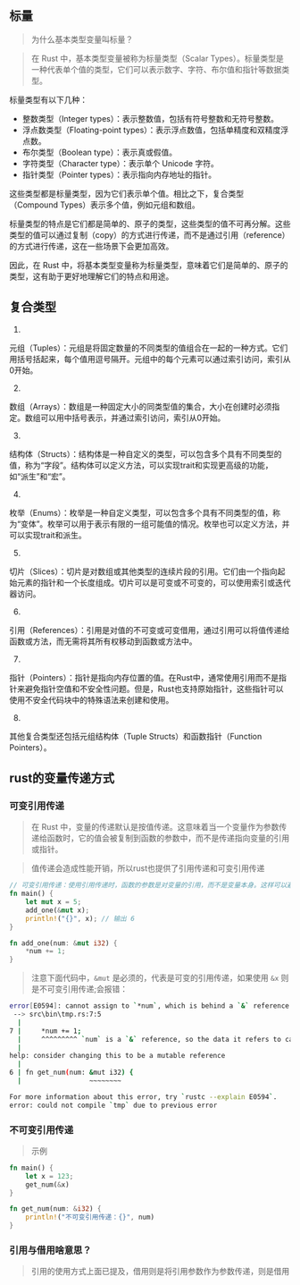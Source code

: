 ## 标量

> 为什么基本类型变量叫标量？


> 在 Rust 中，基本类型变量被称为标量类型（Scalar Types）。标量类型是一种代表单个值的类型，它们可以表示数字、字符、布尔值和指针等数据类型。


标量类型有以下几种：

- 整数类型（Integer types）：表示整数值，包括有符号整数和无符号整数。
- 浮点数类型（Floating-point types）：表示浮点数值，包括单精度和双精度浮点数。
- 布尔类型（Boolean type）：表示真或假值。
- 字符类型（Character type）：表示单个 Unicode 字符。
- 指针类型（Pointer types）：表示指向内存地址的指针。

这些类型都是标量类型，因为它们表示单个值。相比之下，复合类型（Compound Types）表示多个值，例如元组和数组。

标量类型的特点是它们都是简单的、原子的类型，这些类型的值不可再分解。这些类型的值可以通过复制（copy）的方式进行传递，而不是通过引用（reference）的方式进行传递，这在一些场景下会更加高效。

因此，在 Rust 中，将基本类型变量称为标量类型，意味着它们是简单的、原子的类型，这有助于更好地理解它们的特点和用途。

## 复合类型

1. 
元组（Tuples）：元组是将固定数量的不同类型的值组合在一起的一种方式。它们用括号括起来，每个值用逗号隔开。元组中的每个元素可以通过索引访问，索引从0开始。

2. 
数组（Arrays）：数组是一种固定大小的同类型值的集合，大小在创建时必须指定。数组可以用中括号表示，并通过索引访问，索引从0开始。

3. 
结构体（Structs）：结构体是一种自定义的类型，可以包含多个具有不同类型的值，称为“字段”。结构体可以定义方法，可以实现trait和实现更高级的功能，如“派生”和“宏”。

4. 
枚举（Enums）：枚举是一种自定义类型，可以包含多个具有不同类型的值，称为“变体”。枚举可以用于表示有限的一组可能值的情况。枚举也可以定义方法，并可以实现trait和派生。

5. 
切片（Slices）：切片是对数组或其他类型的连续片段的引用。它们由一个指向起始元素的指针和一个长度组成。切片可以是可变或不可变的，可以使用索引或迭代器访问。

6. 
引用（References）：引用是对值的不可变或可变借用，通过引用可以将值传递给函数或方法，而无需将其所有权移动到函数或方法中。

7. 
指针（Pointers）：指针是指向内存位置的值。在Rust中，通常使用引用而不是指针来避免指针空值和不安全性问题。但是，Rust也支持原始指针，这些指针可以使用不安全代码块中的特殊语法来创建和使用。

8. 
其他复合类型还包括元组结构体（Tuple Structs）和函数指针（Function Pointers）。


## rust的变量传递方式

### 可变引用传递

> 在 Rust 中，变量的传递默认是按值传递。这意味着当一个变量作为参数传递给函数时，它的值会被复制到函数的参数中，而不是传递指向变量的引用或指针。


> 值传递会造成性能开销，所以rust也提供了引用传递和可变引用传递


```rust
// 可变引用传递：使用引用传递时，函数的参数是对变量的引用，而不是变量本身。这样可以避免复制大型数据结构，同时还可以让函数修改变量的值。
fn main() {
    let mut x = 5;
    add_one(&mut x);
    println!("{}", x); // 输出 6
}

fn add_one(num: &mut i32) {
    *num += 1;
}
```

> 注意下面代码中，`&mut` 是必须的，代表是可变的引用传递，如果使用 `&x` 则是不可变引用传递;会报错：


```bash
error[E0594]: cannot assign to `*num`, which is behind a `&` reference
 --> src\bin\tmp.rs:7:5
  |
7 |     *num += 1;
  |     ^^^^^^^^^ `num` is a `&` reference, so the data it refers to cannot be written
  |
help: consider changing this to be a mutable reference
  |
6 | fn get_num(num: &mut i32) {
  |                 ~~~~~~~~

For more information about this error, try `rustc --explain E0594`.
error: could not compile `tmp` due to previous error
```

### 不可变引用传递

> 示例


```rust
fn main() {
    let x = 123;
    get_num(&x)
}

fn get_num(num: &i32) {
    println!("不可变引用传递：{}", num)
}
```

### 引用与借用啥意思？

> 引用的使用方式上面已提及，借用则是将引用参数作为参数传递，则是借用

